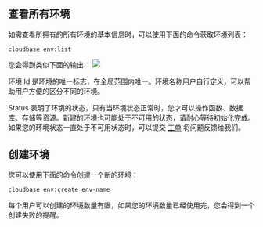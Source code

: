 ## 查看所有环境

如需查看所拥有的所有环境的基本信息时，可以使用下面的命令获取环境列表：
```plaintext
cloudbase env:list
```
您会得到类似下面的输出：
![](https://main.qcloudimg.com/raw/0e872f0e6e366e7d04d1057c97784ed6.png)


环境 Id 是环境的唯一标志，在全局范围内唯一。环境名称用户自行定义，可以帮助用户方便的区分不同的环境。

Status 表明了环境的状态，只有当环境状态正常时，您才可以操作函数、数据库、存储等资源。新建的环境也可能处于不可用的状态，请耐心等待初始化完成。如果您的环境状态一直处于不可用状态时，可以提交 [工单](https://console.cloud.tencent.com/workorder/category) 将问题反馈给我们。

## 创建环境

您可以使用下面的命令创建一个新的环境：
```plaintext
cloudbase env:create env-name
```
每个用户可以创建的环境数量有限，如果您的环境数量已经使用完，您会得到一个创建失败的提醒。
